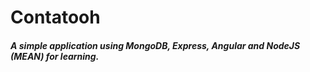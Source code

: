 # Contatooh

##### A simple application using MongoDB, Express, Angular and NodeJS (MEAN) for learning.